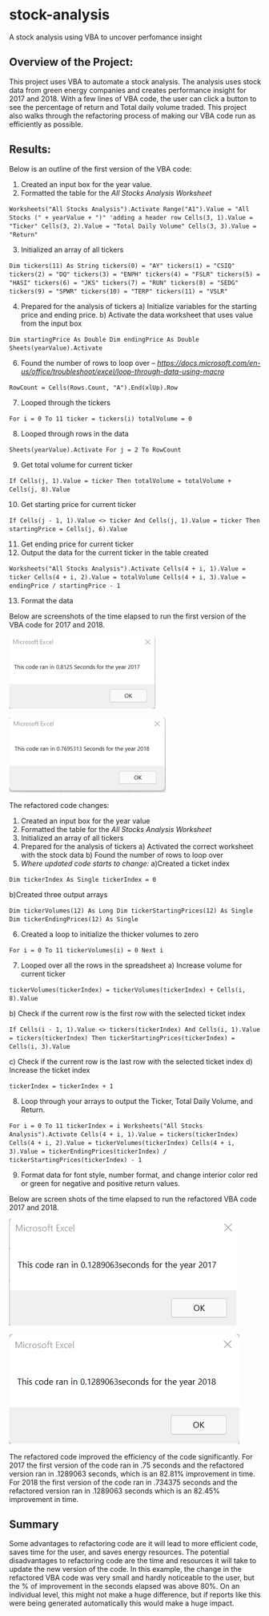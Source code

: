 # stock-analysis
A stock analysis using VBA to uncover perfomance insight

## Overview of the Project:
This project uses VBA to automate a stock analysis. The analysis uses stock data from green energy companies and creates performance insight for 2017 and 2018. With a few lines of VBA code, the user can click a button to see the percentage of return and Total daily volume traded. This project also walks through the refactoring process of making our VBA code run as efficiently as possible.

## Results:
Below is an outline of the first version of the VBA code:
1) Created an input box for the year value. 
2) Formatted the table for the *All Stocks Analysis Worksheet*

`Worksheets("All Stocks Analysis").Activate
        Range("A1").Value = "All Stocks (" + yearValue + ")"
        'adding a header row
        Cells(3, 1).Value = "Ticker"
        Cells(3, 2).Value = "Total Daily Volume"
        Cells(3, 3).Value = "Return"`
        
3) Initialized an array of all tickers

`Dim tickers(11) As String
        tickers(0) = "AY"
        tickers(1) = "CSIQ"
        tickers(2) = "DQ"
        tickers(3) = "ENPH"
        tickers(4) = "FSLR"
        tickers(5) = "HASI"
        tickers(6) = "JKS"
        tickers(7) = "RUN"
        tickers(8) = "SEDG"
        tickers(9) = "SPWR"
        tickers(10) = "TERP"
        tickers(11) = "VSLR"`

4) Prepared for the analysis of tickers
a) Initialize variables for the starting price and ending price.
b) Activate the data worksheet that uses value from the input box

`Dim startingPrice As Double
 Dim endingPrice As Double
 Sheets(yearValue).Activate`


6) Found the number of rows to loop over – *https://docs.microsoft.com/en-us/office/troubleshoot/excel/loop-through-data-using-macro*

`RowCount = Cells(Rows.Count, "A").End(xlUp).Row`

7) Looped through the tickers

`For i = 0 To 11
        ticker = tickers(i)
        totalVolume = 0`

8) Looped through rows in the data 

`Sheets(yearValue).Activate
 For j = 2 To RowCount`

9) Get total volume for current ticker

`If Cells(j, 1).Value = ticker Then
        totalVolume = totalVolume + Cells(j, 8).Value`

10) Get starting price for current ticker 

`If Cells(j - 1, 1).Value <> ticker And Cells(j, 1).Value = ticker Then
        startingPrice = Cells(j, 6).Value`

11) Get ending price for current ticker
12) Output the data for the current ticker in the table created

`Worksheets("All Stocks Analysis").Activate
        Cells(4 + i, 1).Value = ticker
        Cells(4 + i, 2).Value = totalVolume
        Cells(4 + i, 3).Value = endingPrice / startingPrice - 1`

13) Format the data

Below are screenshots of the time elapsed to run the first version of the VBA code for 2017 and 2018.

![Outcomes_vs_Goals](https://raw.githubusercontent.com/jmsuarez1997/stock-analysis/main/Resources/2017_Unfactoredcodetime.png)

![Outcomes_vs_Goals](https://raw.githubusercontent.com/jmsuarez1997/stock-analysis/main/Resources/2018_Unfactoredcodetime.png)

The refactored code changes:
1) Created an input box for the year value
2) Formatted the table for the *All Stocks Analysis Worksheet*
3) Initialized an array of all tickers
4) Prepared for the analysis of tickers
a) Activated the correct worksheet with the stock data
b) Found the number of rows to loop over 
5) *Where updated code starts to change:* 
a)Created a ticket index
    
`Dim tickerIndex As Single
    tickerIndex = 0`

b)Created three output arrays

`Dim tickerVolumes(12) As Long
 Dim tickerStartingPrices(12) As Single
 Dim tickerEndingPrices(12) As Single`

6) Created a loop to initialize the thicker volumes to zero

`For i = 0 To 11
    tickerVolumes(i) = 0
 Next i `

7) Looped over all the rows in the spreadsheet
a) Increase volume for current ticker

`tickerVolumes(tickerIndex) = tickerVolumes(tickerIndex) + Cells(i, 8).Value`

b) Check if the current row is the first row with the selected ticket index

`If Cells(i - 1, 1).Value <> tickers(tickerIndex) And Cells(i, 1).Value = tickers(tickerIndex) Then
            tickerStartingPrices(tickerIndex) = Cells(i, 3).Value`

c) Check if the current row is the last row with the selected ticket index
d) Increase the ticket index
    
`tickerIndex = tickerIndex + 1`

8) Loop through your arrays to output the Ticker, Total Daily Volume, and Return.

`For i = 0 To 11
  tickerIndex = i
     Worksheets("All Stocks Analysis").Activate
     Cells(4 + i, 1).Value = tickers(tickerIndex)
     Cells(4 + i, 2).Value = tickerVolumes(tickerIndex)
     Cells(4 + i, 3).Value = tickerEndingPrices(tickerIndex) / tickerStartingPrices(tickerIndex) - 1`

9) Format data for font style, number format, and change interior color red or green for negative and positive return values. 

Below are screen shots of the time elapsed to run the refactored VBA code 2017 and 2018. 

![Outcomes_vs_Goals](https://raw.githubusercontent.com/jmsuarez1997/stock-analysis/main/Resources/VBA_Challenge_2017.png)

![Outcomes_vs_Goals](https://raw.githubusercontent.com/jmsuarez1997/stock-analysis/main/Resources/VBA_Challenge_2018.png)

The refactored code improved the efficiency of the code significantly. For 2017 the first version of the code ran in .75 seconds and the refactored version ran in .1289063 seconds, which is an 82.81% improvement in time. For 2018 the first version of the code ran in .734375 seconds and the refactored version ran in .1289063 seconds which is an 82.45% improvement in time.

## Summary

Some advantages to refactoring code are it will lead to more efficient code, saves time for the user, and saves energy resources. The potential disadvantages to refactoring code are the time and resources it will take to update the new version of the code. In this example, the change in the refactored VBA code was very small and hardly noticeable to the user, but the % of improvement in the seconds elapsed was above 80%. On an individual level, this might not make a huge difference, but if reports like this were being generated automatically this would make a huge impact.
